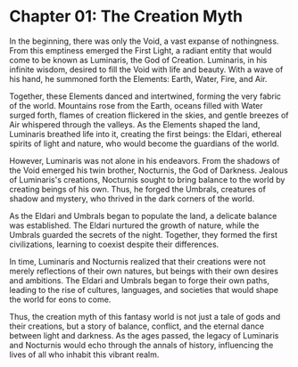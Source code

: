 # Chapter 01: The Creation Myth

In the beginning, there was only the Void, a vast expanse of nothingness. From this emptiness emerged the First Light, a radiant entity that would come to be known as Luminaris, the God of Creation. Luminaris, in his infinite wisdom, desired to fill the Void with life and beauty. With a wave of his hand, he summoned forth the Elements: Earth, Water, Fire, and Air. 

Together, these Elements danced and intertwined, forming the very fabric of the world. Mountains rose from the Earth, oceans filled with Water surged forth, flames of creation flickered in the skies, and gentle breezes of Air whispered through the valleys. As the Elements shaped the land, Luminaris breathed life into it, creating the first beings: the Eldari, ethereal spirits of light and nature, who would become the guardians of the world.

However, Luminaris was not alone in his endeavors. From the shadows of the Void emerged his twin brother, Nocturnis, the God of Darkness. Jealous of Luminaris's creations, Nocturnis sought to bring balance to the world by creating beings of his own. Thus, he forged the Umbrals, creatures of shadow and mystery, who thrived in the dark corners of the world.

As the Eldari and Umbrals began to populate the land, a delicate balance was established. The Eldari nurtured the growth of nature, while the Umbrals guarded the secrets of the night. Together, they formed the first civilizations, learning to coexist despite their differences.

In time, Luminaris and Nocturnis realized that their creations were not merely reflections of their own natures, but beings with their own desires and ambitions. The Eldari and Umbrals began to forge their own paths, leading to the rise of cultures, languages, and societies that would shape the world for eons to come.

Thus, the creation myth of this fantasy world is not just a tale of gods and their creations, but a story of balance, conflict, and the eternal dance between light and darkness. As the ages passed, the legacy of Luminaris and Nocturnis would echo through the annals of history, influencing the lives of all who inhabit this vibrant realm.